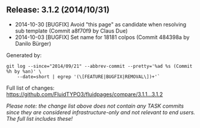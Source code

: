 ## Release: 3.1.2 (2014/10/31)

* 2014-10-30 [BUGFIX] Avoid "this page" as candidate when resolving sub template (Commit a8f70f9 by Claus Due)
* 2014-10-03 [BUGFIX] Set name for 18181 colpos (Commit 484398a by Danilo Bürger)

Generated by:

```
git log --since="2014/09/21" --abbrev-commit --pretty='%ad %s (Commit %h by %an)' \
    --date=short | egrep '(\[FEATURE|BUGFIX|REMOVAL\])+'`
```

Full list of changes: https://github.com/FluidTYPO3/fluidpages/compare/3.1.1...3.1.2

*Please note: the change list above does not contain any TASK commits since they are considered 
infrastructure-only and not relevant to end users. The full list includes these!*

